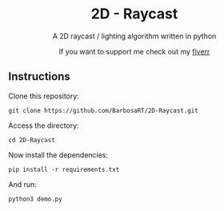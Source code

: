 <h1 align="center">
  2D - Raycast
</h1>
<p align="center">A 2D raycast / lighting algorithm written in python</p>
<p align="center">If you want to support me check out my <a href=https://www.fiverr.com/barbosart>fiverr</a></p>

## Instructions
Clone this repository:
```
git clone https://github.com/BarbosaRT/2D-Raycast.git
```
Access the directory:
```
cd 2D-Raycast
```
Now install the dependencies:
```
pip install -r requirements.txt
```
And run:
```
python3 demo.py
```
